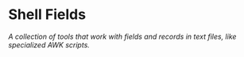 # Shell Fields

_A collection of tools that work with fields and records in text files, like specialized AWK scripts._

